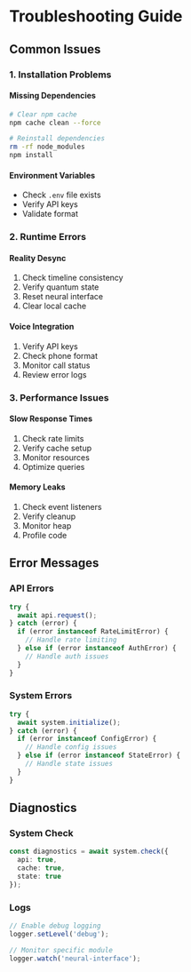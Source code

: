 # Troubleshooting Guide

## Common Issues

### 1. Installation Problems

#### Missing Dependencies
```bash
# Clear npm cache
npm cache clean --force

# Reinstall dependencies
rm -rf node_modules
npm install
```

#### Environment Variables
- Check `.env` file exists
- Verify API keys
- Validate format

### 2. Runtime Errors

#### Reality Desync
1. Check timeline consistency
2. Verify quantum state
3. Reset neural interface
4. Clear local cache

#### Voice Integration
1. Verify API keys
2. Check phone format
3. Monitor call status
4. Review error logs

### 3. Performance Issues

#### Slow Response Times
1. Check rate limits
2. Verify cache setup
3. Monitor resources
4. Optimize queries

#### Memory Leaks
1. Check event listeners
2. Verify cleanup
3. Monitor heap
4. Profile code

## Error Messages

### API Errors
```typescript
try {
  await api.request();
} catch (error) {
  if (error instanceof RateLimitError) {
    // Handle rate limiting
  } else if (error instanceof AuthError) {
    // Handle auth issues
  }
}
```

### System Errors
```typescript
try {
  await system.initialize();
} catch (error) {
  if (error instanceof ConfigError) {
    // Handle config issues
  } else if (error instanceof StateError) {
    // Handle state issues
  }
}
```

## Diagnostics

### System Check
```typescript
const diagnostics = await system.check({
  api: true,
  cache: true,
  state: true
});
```

### Logs
```typescript
// Enable debug logging
logger.setLevel('debug');

// Monitor specific module
logger.watch('neural-interface');
```